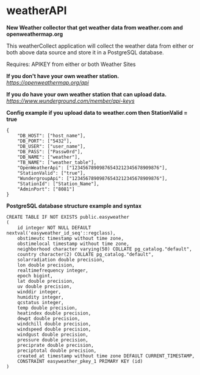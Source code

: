 # weatherAPI

**New Weather collector that get weather data from weather.com and openweathermap.org**

This weatherCollect application will collect the weather data from either or both above data source and store it in a PostgreSQL database.

Requires: APIKEY from either or both Weather Sites

**If you don't have your own weather station.**<BR>
*https://openweathermap.org/api*

**If you do have your own weather station that can upload data.**<BR>
*https://www.wunderground.com/member/api-keys*

**Config example if you upload data to weather.com then StationValid = true**
```
{
    "DB_HOST": ["host_name"],
    "DB_PORT": ["5432"],
    "DB_USER": ["user_name"],
    "DB_PASS": ["Passw0rd"],
    "DB_NAME": ["weather"],
    "TB_NAME": ["weather_table"],
    "OpenWeatherApi": ["12345678909876543212345678909876"],
    "StationValid": ["true"],
    "WundergroupApi": ["12345678909876543212345678909876"],
	"StationId": ["Station_Name"],
    "AdminPort": ["8081"]
}
```
**PostgreSQL database structure example and syntax**

```
CREATE TABLE IF NOT EXISTS public.easyweather
(
    id integer NOT NULL DEFAULT nextval('easyweather_id_seq'::regclass),
    obstimeutc timestamp without time zone,
    obstimelocal timestamp without time zone,
    neighborhood character varying(50) COLLATE pg_catalog."default",
    country character(2) COLLATE pg_catalog."default",
    solarradiation double precision,
    lon double precision,
    realtimefrequency integer,
    epoch bigint,
    lat double precision,
    uv double precision,
    winddir integer,
    humidity integer,
    qcstatus integer,
    temp double precision,
    heatindex double precision,
    dewpt double precision,
    windchill double precision,
    windspeed double precision,
    windgust double precision,
    pressure double precision,
    preciprate double precision,
    preciptotal double precision,
    created_at timestamp without time zone DEFAULT CURRENT_TIMESTAMP,
    CONSTRAINT easyweather_pkey_1 PRIMARY KEY (id)
)
```